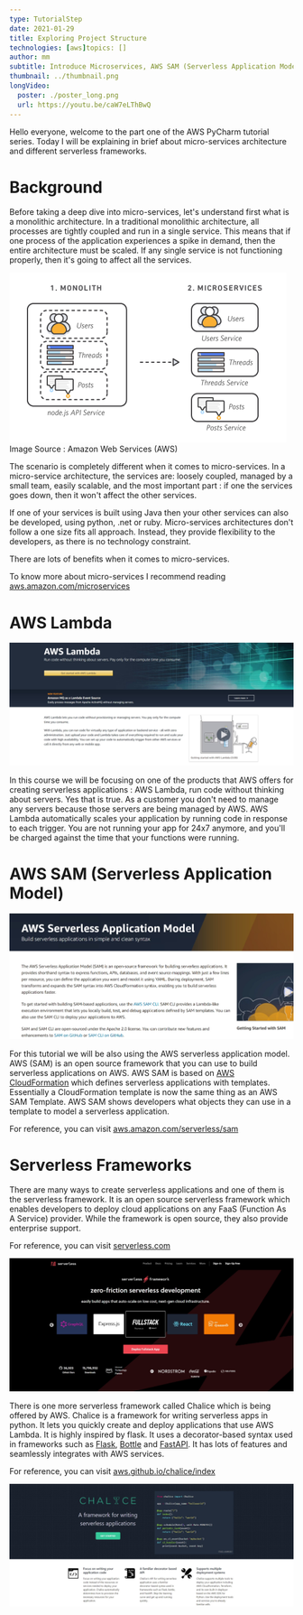 ```yaml
---
type: TutorialStep
date: 2021-01-29
title: Exploring Project Structure
technologies: [aws]topics: []
author: mm
subtitle: Introduce Microservices, AWS SAM (Serverless Application Model)
thumbnail: ../thumbnail.png
longVideo:
  poster: ./poster_long.png
  url: https://youtu.be/caW7eLThBwQ
---
```


Hello everyone, welcome to the part one of the AWS PyCharm tutorial series. 
Today I will be explaining in brief about micro-services architecture and 
different serverless frameworks.


# Background

Before taking a deep dive into micro-services, let's understand first 
what is a monolithic architecture. In a traditional monolithic architecture,
all processes are tightly coupled and run in a single service. 
This means that if one process of the application experiences a spike in demand,
then the entire architecture must be scaled. If any single service is not 
functioning properly, then it's going to affect all the services.

![microservices](./microservices.png)
Image Source : Amazon Web Services (AWS)

The scenario is completely different when it comes to micro-services. 
In a micro-service architecture, the services are: loosely coupled, managed by
a small team, easily scalable, and the most important part : if one the services
goes down, then it won't affect the other services. 

If one of your services is built using Java then your other services can
also be developed, using python, .net or ruby. Micro-services architectures
don't follow a one size fits all approach. Instead, they provide flexibility
to the developers, as there is no technology constraint.

There are lots of benefits when it comes to micro-services.

To know more about micro-services I recommend reading [aws.amazon.com/microservices](https://aws.amazon.com/microservices/)

# AWS Lambda

![aws_lambda](./aws_lambda.png)

In this course we will be focusing on one of the products that AWS offers
for creating serverless applications : AWS Lambda, run code 
without thinking about servers. Yes that is true. As a customer you don't need
to manage any servers because those servers are being managed by AWS.
AWS Lambda automatically scales your application by running code in 
response to each trigger. You are not running your app for 24x7 anymore,
and you'll be charged against the time that your functions were running.


# AWS SAM (Serverless Application Model)

![aws_sam](./aws_sam.png)

For this tutorial we will be also using the AWS serverless application model.
AWS (SAM) is an open source framework that you can use to build serverless
applications on AWS. AWS SAM is based on [AWS CloudFormation](https://aws.amazon.com/cloudformation/)
which defines serverless applications with templates. Essentially a 
CloudFormation template is now the same thing as an AWS SAM Template. 
AWS SAM shows developers what objects they can use in a template to model a
serverless application.

For reference, you can visit [aws.amazon.com/serverless/sam](https://aws.amazon.com/serverless/sam/)

# Serverless Frameworks

There are many ways to create serverless applications and one of them is
the serverless framework. It is an open source serverless framework which
enables developers to deploy cloud applications on any FaaS (Function As A Service) provider.
While the framework is open source, they also provide enterprise support.

For reference, you can visit [serverless.com](https://www.serverless.com/)

![serverless](./serverless.png)

There is one more serverless framework called Chalice which is being offered by AWS.
Chalice is a framework for writing serverless apps in python.
It lets you quickly create and deploy applications that use AWS Lambda. 
It is highly inspired by flask. It uses a decorator-based syntax used in
frameworks such as [Flask](https://flask.palletsprojects.com/en/1.1.x/), [Bottle](https://bottlepy.org/docs/dev/) and [FastAPI](https://fastapi.tiangolo.com/). It has lots of features 
and seamlessly integrates with AWS services.

For reference, you can visit [aws.github.io/chalice/index](https://aws.github.io/chalice/index)


![aws_chalice](./aws_chalice.png)








